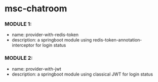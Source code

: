 # msc-chatroom
### MODULE 1: 
- name: provider-with-redis-token
- description: a springboot module using redis-token-annotation-interceptor for login status


### MODULE 2:
- name: provider-with-jwt
- description: a springboot module using classical JWT for login status
